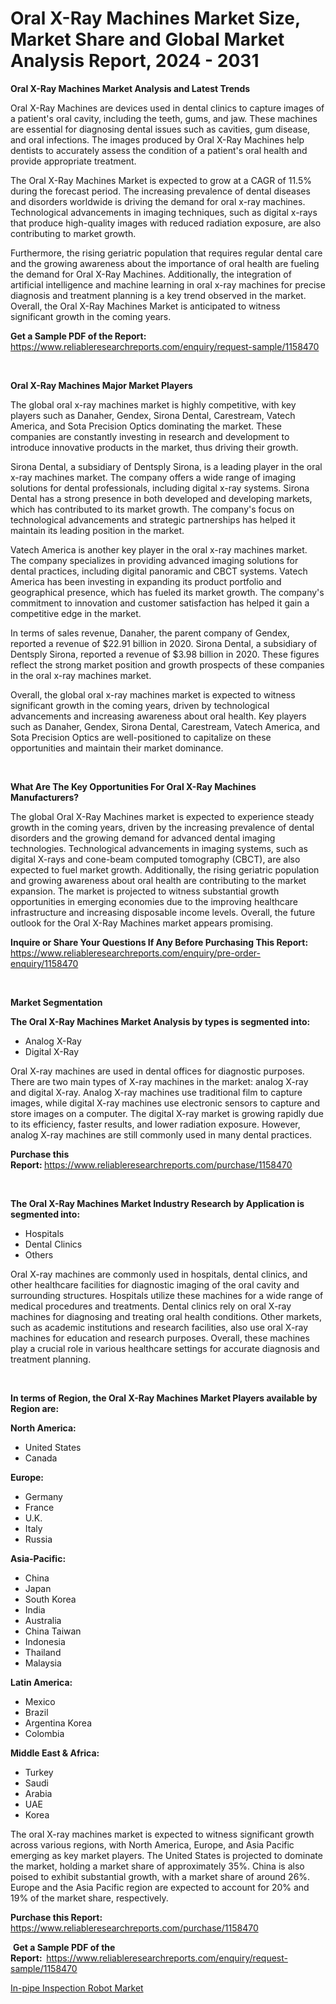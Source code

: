 <p><h1>Oral X-Ray Machines Market Size, Market Share and Global Market Analysis Report, 2024 - 2031</h1></p><p><strong>Oral X-Ray Machines Market Analysis and Latest Trends</strong></p>
<p><p>Oral X-Ray Machines are devices used in dental clinics to capture images of a patient's oral cavity, including the teeth, gums, and jaw. These machines are essential for diagnosing dental issues such as cavities, gum disease, and oral infections. The images produced by Oral X-Ray Machines help dentists to accurately assess the condition of a patient's oral health and provide appropriate treatment.</p><p>The Oral X-Ray Machines Market is expected to grow at a CAGR of 11.5% during the forecast period. The increasing prevalence of dental diseases and disorders worldwide is driving the demand for oral x-ray machines. Technological advancements in imaging techniques, such as digital x-rays that produce high-quality images with reduced radiation exposure, are also contributing to market growth.</p><p>Furthermore, the rising geriatric population that requires regular dental care and the growing awareness about the importance of oral health are fueling the demand for Oral X-Ray Machines. Additionally, the integration of artificial intelligence and machine learning in oral x-ray machines for precise diagnosis and treatment planning is a key trend observed in the market. Overall, the Oral X-Ray Machines Market is anticipated to witness significant growth in the coming years.</p></p>
<p><strong>Get a Sample PDF of the Report:&nbsp;</strong> <a href="https://www.reliableresearchreports.com/enquiry/request-sample/1158470">https://www.reliableresearchreports.com/enquiry/request-sample/1158470</a></p>
<p>&nbsp;</p>
<p><strong>Oral X-Ray Machines Major Market Players</strong></p>
<p><p>The global oral x-ray machines market is highly competitive, with key players such as Danaher, Gendex, Sirona Dental, Carestream, Vatech America, and Sota Precision Optics dominating the market. These companies are constantly investing in research and development to introduce innovative products in the market, thus driving their growth.</p><p>Sirona Dental, a subsidiary of Dentsply Sirona, is a leading player in the oral x-ray machines market. The company offers a wide range of imaging solutions for dental professionals, including digital x-ray systems. Sirona Dental has a strong presence in both developed and developing markets, which has contributed to its market growth. The company's focus on technological advancements and strategic partnerships has helped it maintain its leading position in the market.</p><p>Vatech America is another key player in the oral x-ray machines market. The company specializes in providing advanced imaging solutions for dental practices, including digital panoramic and CBCT systems. Vatech America has been investing in expanding its product portfolio and geographical presence, which has fueled its market growth. The company's commitment to innovation and customer satisfaction has helped it gain a competitive edge in the market.</p><p>In terms of sales revenue, Danaher, the parent company of Gendex, reported a revenue of $22.91 billion in 2020. Sirona Dental, a subsidiary of Dentsply Sirona, reported a revenue of $3.98 billion in 2020. These figures reflect the strong market position and growth prospects of these companies in the oral x-ray machines market.</p><p>Overall, the global oral x-ray machines market is expected to witness significant growth in the coming years, driven by technological advancements and increasing awareness about oral health. Key players such as Danaher, Gendex, Sirona Dental, Carestream, Vatech America, and Sota Precision Optics are well-positioned to capitalize on these opportunities and maintain their market dominance.</p></p>
<p>&nbsp;</p>
<p><strong>What Are The Key Opportunities For Oral X-Ray Machines Manufacturers?</strong></p>
<p><p>The global Oral X-Ray Machines market is expected to experience steady growth in the coming years, driven by the increasing prevalence of dental disorders and the growing demand for advanced dental imaging technologies. Technological advancements in imaging systems, such as digital X-rays and cone-beam computed tomography (CBCT), are also expected to fuel market growth. Additionally, the rising geriatric population and growing awareness about oral health are contributing to the market expansion. The market is projected to witness substantial growth opportunities in emerging economies due to the improving healthcare infrastructure and increasing disposable income levels. Overall, the future outlook for the Oral X-Ray Machines market appears promising.</p></p>
<p><strong>Inquire or Share Your Questions If Any Before Purchasing This Report:</strong> <a href="https://www.reliableresearchreports.com/enquiry/pre-order-enquiry/1158470">https://www.reliableresearchreports.com/enquiry/pre-order-enquiry/1158470</a></p>
<p>&nbsp;</p>
<p><strong>Market Segmentation</strong></p>
<p><strong>The Oral X-Ray Machines Market Analysis by types is segmented into:</strong></p>
<p><ul><li>Analog X-Ray</li><li>Digital X-Ray</li></ul></p>
<p><p>Oral X-ray machines are used in dental offices for diagnostic purposes. There are two main types of X-ray machines in the market: analog X-ray and digital X-ray. Analog X-ray machines use traditional film to capture images, while digital X-ray machines use electronic sensors to capture and store images on a computer. The digital X-ray market is growing rapidly due to its efficiency, faster results, and lower radiation exposure. However, analog X-ray machines are still commonly used in many dental practices.</p></p>
<p><strong>Purchase this Report:&nbsp;</strong><a href="https://www.reliableresearchreports.com/purchase/1158470">https://www.reliableresearchreports.com/purchase/1158470</a></p>
<p>&nbsp;</p>
<p><strong>The Oral X-Ray Machines Market Industry Research by Application is segmented into:</strong></p>
<p><ul><li>Hospitals</li><li>Dental Clinics</li><li>Others</li></ul></p>
<p><p>Oral X-ray machines are commonly used in hospitals, dental clinics, and other healthcare facilities for diagnostic imaging of the oral cavity and surrounding structures. Hospitals utilize these machines for a wide range of medical procedures and treatments. Dental clinics rely on oral X-ray machines for diagnosing and treating oral health conditions. Other markets, such as academic institutions and research facilities, also use oral X-ray machines for education and research purposes. Overall, these machines play a crucial role in various healthcare settings for accurate diagnosis and treatment planning.</p></p>
<p>&nbsp;</p>
<p><strong>In terms of Region, the Oral X-Ray Machines Market Players available by Region are:</strong></p>
<p>
    <p> <strong> North America: </strong>
        <ul>
            <li>United States</li>
            <li>Canada</li>
        </ul>
        </p> 
    <p> <strong> Europe: </strong>
        <ul>
            <li>Germany</li>
            <li>France</li>
            <li>U.K.</li>
            <li>Italy</li>
            <li>Russia</li>
        </ul>
        </p> 
    <p> <strong> Asia-Pacific: </strong>
        <ul>
            <li>China</li>
            <li>Japan</li>
            <li>South Korea</li>
            <li>India</li>
            <li>Australia</li>
            <li>China Taiwan</li>
            <li>Indonesia</li>
            <li>Thailand</li>
            <li>Malaysia</li>
        </ul>
        </p> 
    <p> <strong> Latin America: </strong>
        <ul>
            <li>Mexico</li>
            <li>Brazil</li>
            <li>Argentina Korea</li>
            <li>Colombia</li>
        </ul>
        </p> 
    <p> <strong> Middle East & Africa: </strong>
        <ul>
            <li>Turkey</li>
            <li>Saudi</li>
            <li>Arabia</li>
            <li>UAE</li>
            <li>Korea</li>
        </ul>
    </p>
    </p>
<p><p>The oral X-ray machines market is expected to witness significant growth across various regions, with North America, Europe, and Asia Pacific emerging as key market players. The United States is projected to dominate the market, holding a market share of approximately 35%. China is also poised to exhibit substantial growth, with a market share of around 26%. Europe and the Asia Pacific region are expected to account for 20% and 19% of the market share, respectively.</p></p>
<p><strong>Purchase this Report: </strong><a href="https://www.reliableresearchreports.com/purchase/1158470">https://www.reliableresearchreports.com/purchase/1158470</a></p>
<p>&nbsp;<strong>Get a Sample PDF of the Report:&nbsp;&nbsp;</strong><a href="https://www.reliableresearchreports.com/enquiry/request-sample/1158470">https://www.reliableresearchreports.com/enquiry/request-sample/1158470</a></p>
<p><strong></strong></p>
<p><p><a href="https://github.com/mohamedbakry57/Market-Research-Report-List-1/blob/main/in-pipe-inspection-robot-market.md">In-pipe Inspection Robot Market</a></p></p>